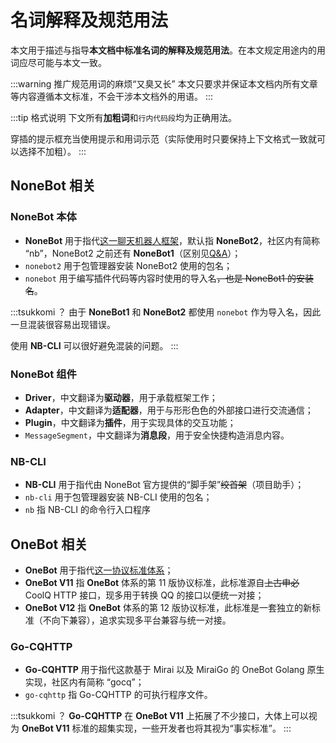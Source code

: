# 名词解释及规范用法

本文用于描述与指导**本文档中标准名词的解释及规范用法**。在本文规定用途内的用词应尽可能与本文一致。

:::warning 推广规范用词的麻烦“又臭又长”
本文只要求并保证本文档内所有文章等内容遵循本文标准，不会干涉本文档外的用语。
:::

:::tip 格式说明
下文所有**加粗词**和`行内代码段`均为正确用法。

穿插的提示框充当使用提示和用词示范（实际使用时只要保持上下文格式一致就可以选择不加粗）。
:::

## NoneBot 相关

### NoneBot 本体

- **NoneBot** 用于指代[这一聊天机器人框架](https://nonebot.dev)，默认指
  **NoneBot2**，<curtain>社区内有简称 “nb”，</curtain>NoneBot2 之前还有 **NoneBot1**（区别见[Q&A](QA.md#2-nonebot1-与-nonebot2-的区别)）；
- `nonebot2` 用于包管理器安装 NoneBot2 使用的包名；
- `nonebot` 用于编写插件代码等内容时使用的导入名<curtain>~~，也是 NoneBot1 的安装名~~</curtain>。

:::tsukkomi ？
由于 **NoneBot1** 和 **NoneBot2** 都使用 `nonebot` 作为导入名，因此一旦混装很容易出现错误。

使用 **NB-CLI** 可以很好避免混装的问题。
:::

### NoneBot 组件

- **Driver**，中文翻译为**驱动器**，用于承载框架工作；
- **Adapter**，中文翻译为**适配器**，用于与形形色色的外部接口进行交流通信；
- **Plugin**，中文翻译为**插件**，用于实现具体的交互功能；
- `MessageSegment`，中文翻译为**消息段**，用于安全快捷构造消息内容。

### NB-CLI

- **NB-CLI** 用于指代由 NoneBot 官方提供的“脚手架”<curtain>~~绞首架~~</curtain>（项目助手）；
- `nb-cli` 用于包管理器安装 NB-CLI 使用的包名；
- `nb` 指 NB-CLI 的命令行入口程序

## OneBot 相关

- **OneBot** 用于指代[这一协议标准体系](https://onebot.dev)；
- **OneBot V11** 指 **OneBot** 体系的第 11 版协议标准，此标准源自<curtain>~~上古申必~~</curtain>
  CoolQ HTTP 接口，现多用于转换 QQ 的接口以便统一对接；
- **OneBot V12** 指 **OneBot** 体系的第 12 版协议标准，此标准是一套独立的新标准（不向下兼容），追求实现多平台兼容与统一对接。

### Go-CQHTTP

- **Go-CQHTTP** 用于指代这款基于 Mirai 以及 MiraiGo 的 OneBot Golang 原生实现<curtain>，社区内有简称 “gocq”</curtain>；
- `go-cqhttp` 指 Go-CQHTTP 的可执行程序文件。

:::tsukkomi ？
**Go-CQHTTP** 在 **OneBot V11** 上拓展了不少接口，大体上可以视为 **OneBot V11** 标准的超集实现，一些开发者也将其视为“事实标准”。
:::
